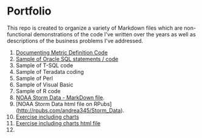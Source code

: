 # Portfolio

This repo is created to organize a variety of Markdown files which are non-functional demonstrations of the code I've written over the years as well as descriptions of the business problems I've addressed.

1.  [Documenting Metric Definition Code](https://github.com/andrea345/Portfolio/blob/master/Documenting_Metric_Code.RMD)
2.  [Sample of Oracle SQL statements / code](https://github.com/andrea345/Portfolio/blob/master/SQL%20Snippets.Rmd)
3.  Sample of T-SQL code
4.  Sample of Teradata coding
5.  Sample of Perl
6.  Sample of Visual Basic
7. Sample of R code
  1. [NOAA Storm Data - MarkDown file](https://github.com/andrea345/NOAA-Storm-Data).
  2. [NOAA Storm Data html file on RPubs] (http://rpubs.com/andrea345/Storm_Data).
  3. [Exercise including charts](https://github.com/andrea345/RepData_PeerAssessment1/blob/master/PA1_template.md)
  4. [Exercise including charts html file ](http://rpubs.com/andrea345/83516)
  5. 
